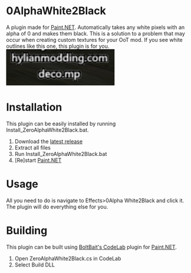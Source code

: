 # 0AlphaWhite2Black

A plugin made for [Paint.NET](https://getpaint.net). Automatically takes any white pixels with an alpha of 0 and makes them black. This is a solution to a problem that may occur when creating custom textures for your OoT mod. If you see white outlines like this one, this plugin is for you.
![](https://github.com/thinedave/0AlphaWhite2Black/blob/main/example.png?raw=true)

# Installation
This plugin can be easily installed by running Install_ZeroAlphaWhite2Black.bat.
1. Download the [latest release](https://github.com/thinedave/0AlphaWhite2Black/releases)
2. Extract all files
3. Run Install_ZeroAlphaWhite2Black.bat
4. [Re]start [Paint.NET](https://getpaint.net)

# Usage
All you need to do is navigate to Effects>0Alpha White2Black and click it. The plugin will do everything else for you.


# Building

This plugin can be built using [BoltBait's CodeLab](https://boltbait.com/pdn/CodeLab/) plugin for [Paint.NET](https://getpaint.net).
1. Open ZeroAlphaWhite2Black.cs in CodeLab
2. Select Build DLL
